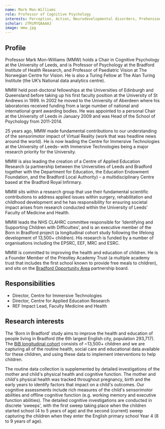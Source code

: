 ```yaml
---
name: Mark Mon-Williams
role: Professor of Cognitive Psychology
interests: Perception, Action, Neurodevelopmental disorders, Prehension, Aging  
scholar: zTMiMYQAAAAJ
image: mmw.jpg
---
```



## Profile
Professor Mark Mon-Williams (MMW) holds a Chair in Cognitive Psychology at the University of Leeds, and is Professor of Psychology at the Bradford Institute of Health Research, and Professor of Paediatric Vision at The Norwegian Centre for Vision. He is also a Turing Fellow at The Alan Turing Institute (the UK’s National data analytics centre).

MMW held post-doctoral fellowships at the Universities of Edinburgh and Queensland before taking up his first faculty position at the University of St Andrews in 1999. In 2002 he moved to the University of Aberdeen where his laboratories received funding from a large number of national and international grant awarding bodies. He was appointed to a personal Chair at the University of Leeds in January 2009 and was Head of the School of Psychology from 2011-2014.

25 years ago, MMW made fundamental contributions to our understanding of the sensorimotor impact of Virtual Reality (work that was headline news around the world). He is now leading the Centre for Immersive Technologies at the University of Leeds– with Immersive Technologies being a major research priority for the University.

MMW is also leading the creation of a Centre of Applied Education Research (a partnership between the Universities of Leeds and Bradford together with the Department for Education, the Education Endowment Foundation, and the Bradford Local Authority) – a multidisciplinary Centre based at the Bradford Royal Infirmary.

MMW sits within a research group that use their fundamental scientific contributions to address applied issues within surgery, rehabilitation and childhood development and he has responsibility for ensuring societal impact arises from research conducted within the University of Leeds’ Faculty of Medicine and Health.

MMW leads the NHS CLAHRC committee responsible for ‘Identifying and Supporting Children with Difficulties’, and is an executive member of the Born in Bradford project (a longitudinal cohort study following the lifelong development of 13,500+ children). His research is funded by a number of organisations including the EPSRC, EEF, MRC and ESRC.

MMW is committed to improving the health and education of children. He is a Founder Member of the Priestley Academy Trust (a multiple academy trust that includes the first school known to provide free meals to children), and sits on the [Bradford Opportunity Area](https://assets.publishing.service.gov.uk/government/uploads/system/uploads/attachment_data/file/696830/Social_Mobility_Delivery_Plan_Bradford_v10_FINAL_WEB.PDF.pdf) partnership board.

## Responsibilities
* Director, Centre for Immersive Technologies
* Director, Centre for Applied Education Research
* REF Impact Lead, Faculty Medicine and Health

## Research interests

The 'Born in Bradford' study aims to improve the health and education of people living in Bradford (the 6th largest English city, population 293,717). The [BiB longitudinal cohort](https://borninbradford.nhs.uk/) consists of ~13,500+ children and we are capturing all of the routine health, social care and educational data available for these children, and using these data to implement interventions to help children.

The routine data collection is supplemented by detailed investigations of the mother and child's physical health and cognitive function. The mother and child's physical health was tracked throughout pregnancy, birth and the early years to identify factors that impact on a child's outcomes. Our cognitive assessments include rich measures of the child's sensorimotor abilities and offline cognitive function (e.g. working memory and executive function abilities). The detailed cognitive investigations are conducted in discrete 'sweeps', with the first sweep taking place when the children started school (4 to 5 years of age) and the second (current) sweep capturing the children when they enter the English primary school Year 4 (8 to 9 years of age).
